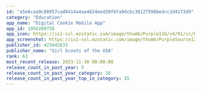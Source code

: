 ```yaml
---
id: "a5e6caa9c88957cad8414a4ae4634eed39f6fa9dcbc38127598bedcc3d4173d9"
category: "Education"
app_name: "Digital Cookie Mobile App"
app_id: 1056200738
app_icon: https://is1-ssl.mzstatic.com/image/thumb/Purple116/v4/91/cc/b3/91ccb305-06de-6c2c-29b2-7a9bfcb4386b/AppIcon-0-0-1x_U007emarketing-0-7-0-0-85-220.png/1024x1024bb.png
app_screenshot: https://is1-ssl.mzstatic.com/image/thumb/PurpleSource126/v4/8e/fa/df/8efadf84-c9db-6dbb-b22c-312686cabb04/44f251a7-aa2b-41ea-9fd4-4c0ceb83ba4b_Simulator_Screenshot_-_iPhone_11_Pro_Max_-_2023-11-10_at_11.42.25.png/1242x2208bb.png
publisher_id: 423842633
publisher_name: "Girl Scouts of the USA"
rank: 63
most_recent_release: 2023-11-30 00:00:00
release_count_in_past_year: 5
release_count_in_past_year_category: 16
release_count_in_past_year_top_in_category: 35
---
```

